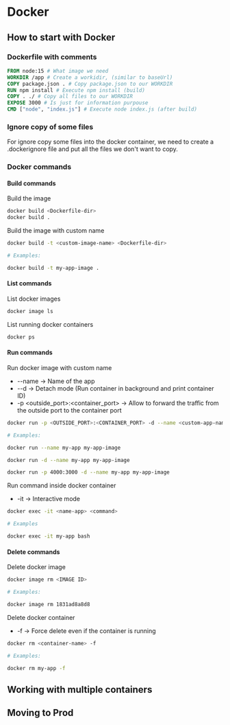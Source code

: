 # Docker

## How to start with Docker

### Dockerfile with comments

```dockerfile
FROM node:15 # What image we need
WORKDIR /app # Create a workidir, (similar to baseUrl)
COPY package.json . # Copy package.json to our WORKDIR
RUN npm install # Execute npm install (build)
COPY . ./ # Copy all files to our WORKDIR
EXPOSE 3000 # Is just for information purpouse
CMD ["node", "index.js"] # Execute node index.js (after build)
```

### Ignore copy of some files

For ignore copy some files into the docker container, we need to create a .dockerignore file and put all the files we don't want to copy.

### Docker commands

#### Build commands

Build the image

```bash
docker build <Dockerfile-dir>
docker build .
```

Build the image with custom name

```bash
docker build -t <custom-image-name> <Dockerfile-dir>

# Examples:

docker build -t my-app-image .
```

#### List commands

List docker images

```bash
docker image ls
```

List running docker containers

```bash
docker ps
```

#### Run commands

Run docker image with custom name

- --name <custom-app-name> -> Name of the app
- --d -> Detach mode (Run container in background and print container ID)
- -p <outside_port>:<container_port> -> Allow to forward the traffic from the outside port to the container port

```bash
docker run -p <OUTSIDE_PORT>:<CONTAINER_PORT> -d --name <custom-app-name> <image-name>

# Examples:

docker run --name my-app my-app-image

docker run -d --name my-app my-app-image

docker run -p 4000:3000 -d --name my-app my-app-image
```

Run command inside docker container

- -it -> Interactive mode

```bash
docker exec -it <name-app> <command>

# Examples

docker exec -it my-app bash

```

#### Delete commands

Delete docker image

```bash
docker image rm <IMAGE ID>

# Examples:

docker image rm 1831ad8a8d8
```

Delete docker container

- -f -> Force delete even if the container is running

```bash
docker rm <container-name> -f

# Examples:

docker rm my-app -f
```

## Working with multiple containers

## Moving to Prod
